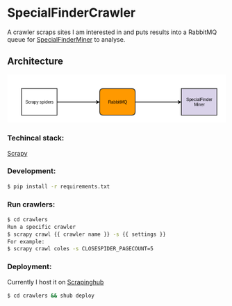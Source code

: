 # SpecialFinderCrawler
A crawler scraps sites I am interested in and puts results into a RabbitMQ queue for [SpecialFinderMiner](https://github.com/janusle/SpecialFinderMiner) to analyse.

## Architecture

![architecture](specialfindercrawler.png)

### Techincal stack:
[Scrapy](http://scrapy.org/)

### Development:

```bash
$ pip install -r requirements.txt
```

### Run crawlers:

```bash
$ cd crawlers
Run a specific crawler
$ scrapy crawl {{ crawler name }} -s {{ settings }}
For example:
$ scrapy crawl coles -s CLOSESPIDER_PAGECOUNT=5
```

### Deployment:

Currently I host it on [Scrapinghub](scrapinghub.com)
```bash
$ cd crawlers && shub deploy
```
